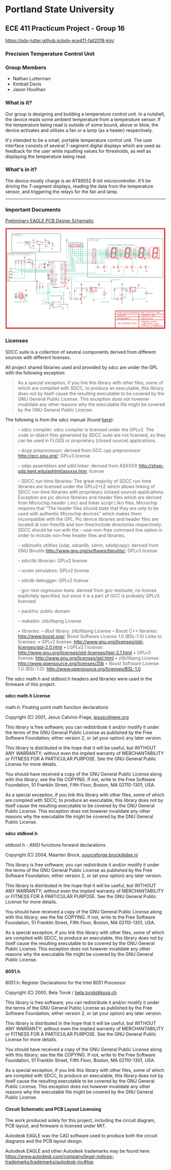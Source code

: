 # Portland State University

## ECE 411 Practicum Project - Group 16

https://pdx-lutter.github.io/pdx-ece411-fall2018-kjn/



### Precision Temperature Control Unit

### Group Members

* Nathan Lutterman  
* Kimball Davis  
* Jason Houlihan  



### What is it?

Our group is designing and building a temperature control unit.  In a nutshell, the device reads some ambient temperature from a temperature sensor.  If the temperature being read is outside of some bound, above or blow, the device activates and utilizes a fan or a lamp (as a heater) respectively.

It's intended to be a small, portable temperature control unit.  The user interface consists of several 7-segment digital displays which are used as feedback for the user while inputting values for thresholds, as well as displaying the temperature being read.

### What's in it?

The device mostly charge is an AT89S52 8-bit microcontroller.  It'll be driving the 7-segment displays, reading the data from the temperature sensor, and triggering the relays for the fan and lamp.

---

### Important Documents

[Preliminary EAGLE PCB Design Schematic](docs/schematics/preliminary.sch)

![Preliminary Schematic Thumbnail](docs/schematics/images/preliminary.png)

### Licenses
SDCC suite is a collection of several components derived from different sources with different licenses.  

All project shared libraries used and provided by sdcc are under the GPL with the following exception:

>   As a special exception, if you link this library with other files,
>   some of which are compiled with SDCC, to produce an executable,
>   this library does not by itself cause the resulting executable to
>   be covered by the GNU General Public License. This exception does
>   not however invalidate any other reasons why the executable file
>   might be covered by the GNU General Public License.



The following is from the sdcc manual (found [here](http://sdcc.sourceforge.net/doc/sdccman.pdf)):

> – sdcc compiler:
> sdcc compiler is licensed under the GPLv2.
> The code or object files generated by SDCC suite are not licensed, so they can be used in FLOSS or
> proprietary (closed source) applications.
> 
> – dcpp preprocessor:
> derived from GCC cpp preprocessor http://gcc.gnu.org/; GPLv3 license
> 
> – sdas assemblers and sdld linker:
> derived from ASXXXX http://shop-pdp.kent.edu/ashtml/asxxxx.htm;
> license
> 
> – SDCC run-time libraries:
> The great majority of SDCC run-time libraries are licensed under the GPLv2+LE which allows linking
> of SDCC run-time libraries with proprietary (closed source) applications.
> Exception are pic device libraries and header files which are derived from Microchip header (.inc) and
> linker script (.lkr) files. Microchip requires that "The header files should state that they are only to
> be used with authentic Microchip devices" which makes them incompatible with the GPL. Pic device
> libraries and header files are located at non-free/lib and non-free/include directories respectively. SDCC
> should be run with the --use-non-free command line option in order to include non-free header files and
> libraries.
> 
> – sdbinutils utilities (sdar, sdranlib, sdnm, sdobjcopy):
> derived from GNU Binutils http://www.gnu.org/software/binutils/; GPLv3 license
> 
> – sdcclib librarian:
> GPLv2 license
> 
> – ucsim simulators:
> GPLv2 license
> 
> – sdcdb debugger:
> GPLv2 license
> 
> – gcc-test regression tests:
> derived from gcc-testsuite; no license explicitely specified, but since it is a part of GCC is probably
> GPLv3 licensed
> 
> – packihx:
> public domain
> 
> – makebin:
> zlib/libpng License
> 
> • libraries:
> – dbuf library:
> zlib/libpng License
> – Boost C++ libraries:
> http://www.boost.org/; Boost Software License 1.0 (BSL-1.0)
> Links to licenses:
> • GPLv2 license: http://www.gnu.org/licenses/old-licenses/gpl-2.0.html
> • LGPLv2.1 license: http://www.gnu.org/licenses/old-licenses/lgpl-2.1.html
> • GPLv3 license: http://www.gnu.org/licenses/gpl.html
> • zlib/libpng License: http://www.opensource.org/licenses/Zlib
> • Boost Software License 1.0 (BSL-1.0): http://www.opensource.org/licenses/BSL-1.0

The sdcc math.h and stdbool.h headers and libraries were used in the firmware of this project.

#### sdcc math.h License

   math.h: Floating point math function declarations

   Copyright (C) 2001, Jesus Calvino-Fraga, jesusc@ieee.org

   This library is free software; you can redistribute it and/or modify it
   under the terms of the GNU General Public License as published by the
   Free Software Foundation; either version 2, or (at your option) any
   later version.

   This library is distributed in the hope that it will be useful,
   but WITHOUT ANY WARRANTY; without even the implied warranty of
   MERCHANTABILITY or FITNESS FOR A PARTICULAR PURPOSE. See the
   GNU General Public License for more details.

   You should have received a copy of the GNU General Public License
   along with this library; see the file COPYING. If not, write to the
   Free Software Foundation, 51 Franklin Street, Fifth Floor, Boston,
   MA 02110-1301, USA.

   As a special exception, if you link this library with other files,
   some of which are compiled with SDCC, to produce an executable,
   this library does not by itself cause the resulting executable to
   be covered by the GNU General Public License. This exception does
   not however invalidate any other reasons why the executable file
   might be covered by the GNU General Public License.


#### sdcc stdbool.h

   stdbool.h - ANSI functions forward declarations

   Copyright (C) 2004, Maarten Brock, sourceforge.brock@dse.nl

   This library is free software; you can redistribute it and/or modify it
   under the terms of the GNU General Public License as published by the
   Free Software Foundation; either version 2, or (at your option) any
   later version.

   This library is distributed in the hope that it will be useful,
   but WITHOUT ANY WARRANTY; without even the implied warranty of
   MERCHANTABILITY or FITNESS FOR A PARTICULAR PURPOSE. See the
   GNU General Public License for more details.

   You should have received a copy of the GNU General Public License
   along with this library; see the file COPYING. If not, write to the
   Free Software Foundation, 51 Franklin Street, Fifth Floor, Boston,
   MA 02110-1301, USA.

   As a special exception, if you link this library with other files,
   some of which are compiled with SDCC, to produce an executable,
   this library does not by itself cause the resulting executable to
   be covered by the GNU General Public License. This exception does
   not however invalidate any other reasons why the executable file
   might be covered by the GNU General Public License.

#### 8051.h 

   8051.h: Register Declarations for the Intel 8051 Processor

   Copyright (C) 2000, Bela Torok / bela.torok@kssg.ch

   This library is free software; you can redistribute it and/or modify it
   under the terms of the GNU General Public License as published by the
   Free Software Foundation; either version 2, or (at your option) any
   later version.

   This library is distributed in the hope that it will be useful,
   but WITHOUT ANY WARRANTY; without even the implied warranty of
   MERCHANTABILITY or FITNESS FOR A PARTICULAR PURPOSE. See the
   GNU General Public License for more details.

   You should have received a copy of the GNU General Public License 
   along with this library; see the file COPYING. If not, write to the
   Free Software Foundation, 51 Franklin Street, Fifth Floor, Boston,
   MA 02110-1301, USA.

   As a special exception, if you link this library with other files,
   some of which are compiled with SDCC, to produce an executable,
   this library does not by itself cause the resulting executable to
   be covered by the GNU General Public License. This exception does
   not however invalidate any other reasons why the executable file
   might be covered by the GNU General Public License.

#### Circuit Schematic and PCB Layout Licensing

The work produced solely for this project, including the circuit diagram, PCB layout, and firmware is licensed under MIT.

Autodesk EAGLE was the CAD software used to produce both the circuit diagrams and the PCB layout design.

Autodesk EAGLE and other Autodesk trademarks may be found here: https://www.autodesk.com/company/legal-notices-trademarks/trademarks/autodesk-inc#top

